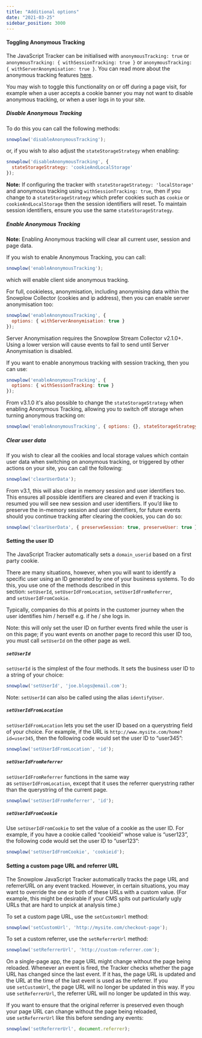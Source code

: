 ```yaml
---
title: "Additional options"
date: "2021-03-25"
sidebar_position: 3000
---
```


#### Toggling Anonymous Tracking

The JavaScript Tracker can be initialised with `anonymousTracking: true` or `anonymousTracking: { withSessionTracking: true }` or `anonymousTracking: { withServerAnonymisation: true }`. You can read more about the anonymous tracking features [here](/docs/migrated/collecting-data/collecting-from-own-applications/javascript-trackers/javascript-tracker/javascript-tracker-v3/tracker-setup/initialization-options/#Anonymous_Tracking).

You may wish to toggle this functionality on or off during a page visit, for example when a user accepts a cookie banner you may not want to disable anonymous tracking, or when a user logs in to your site.

##### Disable Anonymous Tracking

To do this you can call the following methods:

```javascript
snowplow('disableAnonymousTracking');
```

or, if you wish to also adjust the `stateStorageStrategy` when enabling:

```javascript
snowplow('disableAnonymousTracking', { 
  stateStorageStrategy: 'cookieAndLocalStorage' 
});
```

**Note:** If configuring the tracker with `stateStorageStrategy: 'localStorage'` and anonymous tracking using `withSessionTracking: true`, then if you change to a `stateStorageStrategy` which prefer cookies such as `cookie` or `cookieAndLocalStorage` then the session identifiers will reset. To maintain session identifiers, ensure you use the same `stateStorageStrategy`.

##### Enable Anonymous Tracking

**Note:** Enabling Anonymous tracking will clear all current user, session and page data.

If you wish to enable Anonymous Tracking, you can call:

```javascript
snowplow('enableAnonymousTracking');
```

which will enable client side anonymous tracking.

For full, cookieless, anonymisation, including anonymising data within the Snowplow Collector (cookies and ip address), then you can enable server anonymisation too:

```javascript
snowplow('enableAnonymousTracking', {
  options: { withServerAnonymisation: true }
});
```

Server Anonymisation requires the Snowplow Stream Collector v2.1.0+. Using a lower version will cause events to fail to send until Server Anonymisation is disabled.

If you want to enable anonymous tracking with session tracking, then you can use:

```javascript
snowplow('enableAnonymousTracking', {
  options: { withSessionTracking: true }
});
```

From v3.1.0 it's also possible to change the `stateStorageStrategy` when enabling Anonymous Tracking, allowing you to switch off storage when turning anonymous tracking on:

```javascript
snowplow('enableAnonymousTracking', { options: {}, stateStorageStrategy: 'none' }); // Available from v3.1.0
```

##### Clear user data

If you wish to clear all the cookies and local storage values which contain user data when switching on anonymous tracking, or triggered by other actions on your site, you can call the following:

```javascript
snowplow('clearUserData');
```

From v3.1, this will also clear in memory session and user identifiers too. This ensures all possible identifiers are cleared and even if tracking is resumed you will see new session and user identifiers. If you’d like to preserve the in-memory session and user identifiers, for future events should you continue tracking after clearing the cookies, you can do so:

```javascript
snowplow('clearUserData', { preserveSession: true, preserveUser: true });
```

#### Setting the user ID

The JavaScript Tracker automatically sets a `domain_userid` based on a first party cookie.

There are many situations, however, when you will want to identify a specific user using an ID generated by one of your business systems. To do this, you use one of the methods described in this section: `setUserId`, `setUserIdFromLocation`, `setUserIdFromReferrer`, and `setUserIdFromCookie`.

Typically, companies do this at points in the customer journey when the user identifies him / herself e.g. if he / she logs in.

Note: this will only set the user ID on further events fired while the user is on this page; if you want events on another page to record this user ID too, you must call `setUserId` on the other page as well.

##### `setUserId`

`setUserId` is the simplest of the four methods. It sets the business user ID to a string of your choice:

```javascript
snowplow('setUserId', 'joe.blogs@email.com');
```

Note: `setUserId` can also be called using the alias `identifyUser`.

##### `setUserIdFromLocation`

`setUserIdFromLocation` lets you set the user ID based on a querystring field of your choice. For example, if the URL is `http://www.mysite.com/home?id=user345`, then the following code would set the user ID to “user345”:

```javascript
snowplow('setUserIdFromLocation', 'id');
```

##### `setUserIdFromReferrer`

`setUserIdFromReferrer` functions in the same way as `setUserIdFromLocation`, except that it uses the referrer querystring rather than the querystring of the current page.

```javascript
snowplow('setUserIdFromReferrer', 'id');
```

##### `setUserIdFromCookie`

Use `setUserIdFromCookie` to set the value of a cookie as the user ID. For example, if you have a cookie called “cookieid” whose value is “user123”, the following code would set the user ID to “user123”:

```javascript
snowplow('setUserIdFromCookie', 'cookieid');
```

#### Setting a custom page URL and referrer URL

The Snowplow JavaScript Tracker automatically tracks the page URL and referrerURL on any event tracked. However, in certain situations, you may want to override the one or both of these URLs with a custom value. (For example, this might be desirable if your CMS spits out particularly ugly URLs that are hard to unpick at analysis time.)

To set a custom page URL, use the `setCustomUrl` method:

```javascript
snowplow('setCustomUrl', 'http://mysite.com/checkout-page');
```

To set a custom referrer, use the `setReferrerUrl` method:

```javascript
snowplow('setReferrerUrl', 'http://custom-referrer.com');
```

On a single-page app, the page URL might change without the page being reloaded. Whenever an event is fired, the Tracker checks whether the page URL has changed since the last event. If it has, the page URL is updated and the URL at the time of the last event is used as the referrer. If you use `setCustomUrl`, the page URL will no longer be updated in this way. If you use `setReferrerUrl`, the referrer URL will no longer be updated in this way.

If you want to ensure that the original referrer is preserved even though your page URL can change without the page being reloaded, use `setReferrerUrl` like this before sending any events:

```javascript
snowplow('setReferrerUrl', document.referrer);
```
